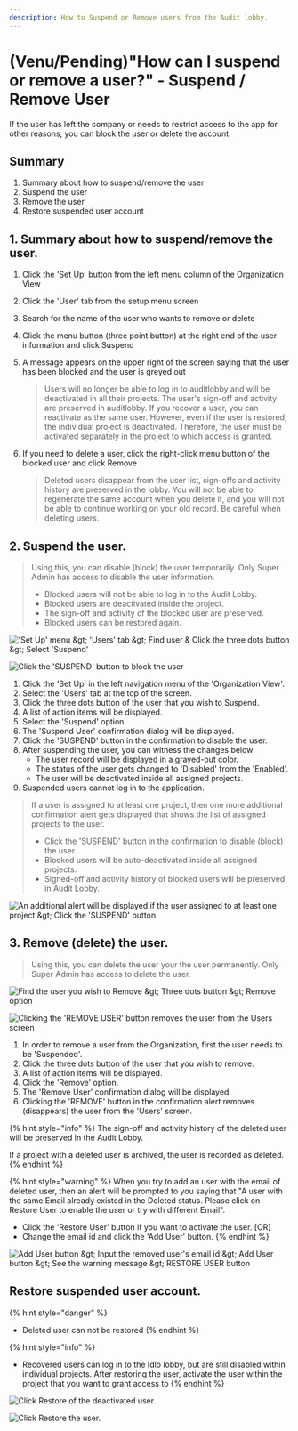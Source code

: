 ```yaml
---
description: How to Suspend or Remove users from the Audit lobby.
---
```


# \(Venu/Pending\)"How can I suspend or remove a user?" - Suspend / Remove User

If the user has left the company or needs to restrict access to the app for other reasons, you can block the user or delete the account.

## Summary 

1. Summary about how to suspend/remove the user
2. Suspend the user
3. Remove the user
4. Restore suspended user account

## 1. Summary about how to suspend/remove the user.

1. Click the 'Set Up' button from the left menu column of the Organization View
2. Click the 'User' tab from the setup menu screen
3. Search for the name of the user who wants to remove or delete
4. Click the menu button \(three point button\) at the right end of the user information and click Suspend
5. A message appears on the upper right of the screen saying that the user has been blocked and the user is greyed out

   > Users will no longer be able to log in to auditlobby and will be deactivated in all their projects. The user's sign-off and activity are preserved in auditlobby. If you recover a user, you can reactivate as the same user. However, even if the user is restored, the individual project is deactivated. Therefore, the user must be activated separately in the project to which access is granted.

6. If you need to delete a user, click the right-click menu button of the blocked user and click Remove

   > Deleted users disappear from the user list, sign-offs and activity history are preserved in the lobby. You will not be able to regenerate the same account when you delete it, and you will not be able to continue working on your old record. Be careful when deleting users.

## 2. Suspend the user.

> Using this, you can disable \(block\) the user temporarily. Only Super Admin has access to disable the user information.
>
> * Blocked users will not be able to log in to the Audit Lobby.
> * Blocked users are deactivated inside the project.
> * The sign-off and activity of the blocked user are preserved.
> * Blocked users can be restored again.

![&apos;Set Up&apos; menu &amp;gt; &apos;Users&apos; tab &amp;gt; Find user &amp; Click the three dots button &amp;gt; Select &apos;Suspend&apos;](../.gitbook/assets/set-up-users.png)

![Click the &apos;SUSPEND&apos; button to block the user](../.gitbook/assets/set-up-users-2.png)

1. Click the 'Set Up' in the left navigation menu of the 'Organization View'.
2. Select the 'Users' tab at the top of the screen.
3. Click the three dots button of the user that you wish to Suspend.
4. A list of action items will be displayed.
5. Select the 'Suspend' option.
6. The 'Suspend User' confirmation dialog will be displayed.
7. Click the 'SUSPEND' button in the confirmation to disable the user.
8. After suspending the user, you can witness the changes below:
   * The user record will be displayed in a grayed-out color.
   * The status of the user gets changed to 'Disabled' from the 'Enabled'.
   * The user will be deactivated inside all assigned projects.
9. Suspended users cannot log in to the application.

> If a user is assigned to at least one project, then one more additional confirmation alert gets displayed that shows the list of assigned projects to the user.
>
> * Click the 'SUSPEND' button in the confirmation to disable \(block\) the user.
> * Blocked users will be auto-deactivated inside all assigned projects.
> * Signed-off and activity history of blocked users will be preserved in Audit Lobby.

![An additional alert will be displayed if the user assigned to at least one project &amp;gt; Click the &apos;SUSPEND&apos; button](../.gitbook/assets/set-up-users-3.png)

## 3. Remove \(delete\) the user.

> Using this, you can delete the user your the user permanently. Only Super Admin has access to delete the user.

![Find the user you wish to Remove &amp;gt; Three dots button &amp;gt; Remove option](../.gitbook/assets/assets_-ly-haiseotwo-cbgz7e_-lzgjxagwtbaufg-owfg_-lzgmmjuw_cqanxd7rbn_remove-1.png)

![Clicking the &apos;REMOVE USER&apos; button removes the user from the Users screen](../.gitbook/assets/assets_-ly-haiseotwo-cbgz7e_-lzgjxagwtbaufg-owfg_-lzgmswdqzbwvdf2bqbv_remove-2.png)

1. In order to remove a user from the Organization, first the user needs to be 'Suspended'.
2. Click the three dots button of the user that you wish to remove.
3. A list of action items will be displayed.
4. Click the 'Remove' option.
5. The 'Remove User' confirmation dialog will be displayed.
6. Clicking the 'REMOVE' button in the confirmation alert removes \(disappears\) the user from the 'Users' screen.

{% hint style="info" %}
The sign-off and activity history of the deleted user will be preserved in the Audit Lobby.

If a project with a deleted user is archived, the user is recorded as deleted.
{% endhint %}

{% hint style="warning" %}
When you try to add an user with the email of deleted user, then an alert will be prompted to you saying that "A user with the same Email already existed in the Deleted status. Please click on Restore User to enable the user or try with different Email".

* Click the 'Restore User' button if you want to activate the user. \[OR\]
* Change the email id and click the 'Add User' button.
{% endhint %}

![Add User button &amp;gt; Input the removed user&apos;s email id &amp;gt; Add User button &amp;gt; See the warning message &amp;gt; RESTORE USER button](../.gitbook/assets/assets_-ly-haiseotwo-cbgz7e_-lzgnn4wpsaqkisgvzzj_-lzgr5bcy-gog9i18r1u_remove-and-add-user.png)

## Restore suspended user account.

{% hint style="danger" %}
* Deleted user can not be restored
{% endhint %}

{% hint style="info" %}
* Recovered users can log in to the Idlo lobby, but are still disabled within individual projects. After restoring the user, activate the user within the project that you want to grant access to
{% endhint %}

![Click Restore of the deactivated user. ](../.gitbook/assets/restore_user_01.jpg)

![Click Restore the user. ](../.gitbook/assets/restore_user_02.jpg)

